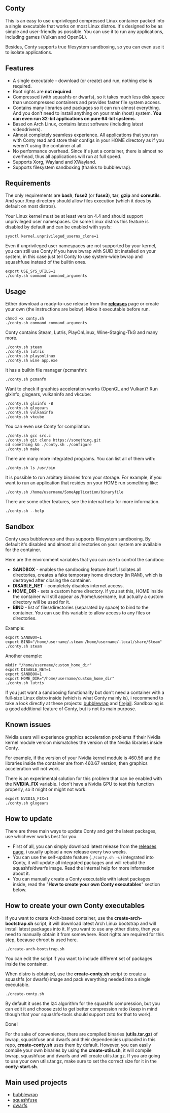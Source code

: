 ## Conty

This is an easy to use unprivileged compressed Linux container packed into a single executable that works on most Linux distros. It's designed to be as simple and user-friendly as possible. You can use it to run any applications, including games (Vulkan and OpenGL).

Besides, Conty supports true filesystem sandboxing, so you can even use it to isolate applications.

## Features

* A single executable - download (or create) and run, nothing else is required.
* Root rights are **not required**.
* Compressed (with squashfs or dwarfs), so it takes much less disk space than uncompressed containers and provides faster file system access.
* Contains many libraries and packages so it can run almost everything. And you don't need to install anything on your main (host) system. **You can even run 32-bit applications on pure 64-bit systems**.
* Based on Arch Linux, contains latest software (including latest videodrivers).
* Almost completely seamless experience. All applications that you run with Conty read and store their configs in your HOME directory as if you weren't using the container at all.
* No performance overhead. Since it's just a container, there is almost no overhead, thus all applications will run at full speed.
* Supports Xorg, Wayland and XWayland.
* Supports filesystem sandboxing (thanks to bubblewrap).

## Requirements

The only requirements are **bash**, **fuse2** (or **fuse3**), **tar**, **gzip** and **coreutils**. And your /tmp directory
should allow files execution (which it does by default on most distros).

Your Linux kernel must be at least version 4.4 and should support unprivileged user namespaces. On some 
Linux distros this feature is disabled by default and can be enabled with sysfs:

```
sysctl kernel.unprivileged_userns_clone=1
```

Even if unprivileged user namespaces are not supported by your kernel, you can still use Conty if you have bwrap with SUID bit installed on your system, in this case just tell Conty to use system-wide bwrap and squashfuse instead of the builtin ones.

```
export USE_SYS_UTILS=1
./conty.sh command command_arguments
```

## Usage

Either download a ready-to-use release from the [**releases**](https://github.com/Kron4ek/Conty/releases) page or create your
own (the instructions are below). Make it executable before run.

```
chmod +x conty.sh
./conty.sh command command_arguments
```

Conty contains Steam, Lutris, PlayOnLinux, Wine-Staging-TkG and many more.

```
./conty.sh steam
./conty.sh lutris
./conty.sh playonlinux
./conty.sh wine app.exe
```

It has a builtin file manager (pcmanfm):

```
./conty.sh pcmanfm
```

Want to check if graphics acceleration works (OpenGL and Vulkan)? Run glxinfo, glxgears, vulkaninfo and vkcube:

```
./conty.sh glxinfo -B
./conty.sh glxgears
./conty.sh vulkaninfo
./conty.sh vkcube
```

You can even use Conty for compilation:

```
./conty.sh gcc src.c
./conty.sh git clone https://something.git
cd something && ./conty.sh ./configure
./conty.sh make
```

There are many more integrated programs. You can list all of them with:

```
./conty.sh ls /usr/bin
```

It is possible to run arbitary binaries from your storage. For example, if you want to run an application that resides on your HOME run something like:

```
./conty.sh /home/username/SomeApplication/binaryfile
```

There are some other features, see the internal help for more information.

```
./conty.sh --help
```

## Sandbox

Conty uses bubblewrap and thus supports filesystem sandboxing. By default
it's disabled and almost all directories on your system are available for the container. 

Here are the environment variables that you can use to control the sandbox:
* **SANDBOX** - enables the sandboxing feature itself. Isolates all directories, creates a fake temporary home directory (in RAM), which is destroyed after closing the container.
* **DISABLE_NET** - completely disables internet access.
* **HOME_DIR** - sets a custom home directory. If you set this, HOME inside the container will still appear as /home/username, but actually a custom directory will be used for it.
* **BIND** - list of files/directories (separated by space) to bind to the container. You can use this variable to allow access to any files or directories.

Example:

```
export SANDBOX=1
export BIND="/home/username/.steam /home/username/.local/share/Steam"
./conty.sh steam
```
Another example:
```
mkdir "/home/username/custom_home_dir"
export DISABLE_NET=1
export SANDBOX=1
export HOME_DIR="/home/username/custom_home_dir"
./conty.sh lutris
```

If you just want a sandboxing functionality but don't need a container with a full-size Linux distro inside (which is what Conty mainly is), i recommend to take a look directly at these projects: [bubblewrap](https://github.com/containers/bubblewrap) and [firejail](https://github.com/netblue30/firejail). Sandboxing is a good additional feature of Conty, but is not its main purpose.

## Known issues

Nvidia users will experience graphics acceleration problems if their Nvidia kernel module version mismatches the version of the Nvidia libraries inside Conty. 

For example, if the version of your Nvidia kernel module is 460.56 and the libraries inside the container are from 460.67 version, then graphics acceleration will not work.

There is an experimental solution for this problem that can be enabled with the **NVIDIA_FIX** variable. I don't have a Nvidia GPU to test this function properly, so it might or might not work.

```
export NVIDIA_FIX=1
./conty.sh glxgears
```

## How to update

There are three main ways to update Conty and get the latest packages, use whichever works best for you.

* First of all, you can simply download latest release from the [releases page](https://github.com/Kron4ek/Conty/releases), i usually upload a new release every two weeks.
* You can use the self-update feature (`./conty.sh -u`) integrated into Conty, it will update all integrated packages and will rebuild the squashfs/dwarfs image. Read the internal help for more information about it.
* You can manually create a Conty executable with latest packages inside, read the "**How to create your own Conty executables**" section below.

## How to create your own Conty executables

If you want to create Arch-based container, use the **create-arch-bootstrap.sh** script, it will download latest Arch Linux bootstrap and will install latest packages into it. If you want to use any other distro, then you need to manually obtain it from somewhere. Root rights are required for this step, because chroot is used here.
```
./create-arch-bootstrap.sh
```
You can edit the script if you want to include different set of packages inside
the container.

When distro is obtained, use the **create-conty.sh** script to create a squashfs (or dwarfs) image and pack everything needed into a single executable.
```
./create-conty.sh
```
By default it uses the lz4 algorithm for the squashfs compression, but you can edit it and choose zstd to get better compression ratio (keep in mind though that your squashfs-tools should support zstd for that to work).

Done!

For the sake of convenience, there are compiled binaries (**utils.tar.gz**) of bwrap, squashfuse and dwarfs and their dependencies uploaded in this repo, **create-conty.sh** uses them by default. However, you can easily compile your own binaries by using the **create-utils.sh**, it will compile bwrap, squashfuse and dwarfs and will create utils.tar.gz. If you are going to use your own utils.tar.gz, make sure to set the correct size for it in the **conty-start.sh**.

## Main used projects

* [bubblewrap](https://github.com/containers/bubblewrap)
* [squashfuse](https://github.com/vasi/squashfuse)
* [dwarfs](https://github.com/mhx/dwarfs)
